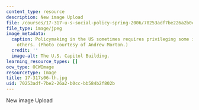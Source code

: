 ```yaml
---
content_type: resource
description: New image Upload
file: /courses/17-317-u-s-social-policy-spring-2006/70253adf7be226a2b0ccbb584b2f802b_17-317s06-th.jpg
file_type: image/jpeg
image_metadata:
  caption: Policymaking in the US sometimes requires privileging some interests over
    others. (Photo courtesy of Andrew Morton.)
  credit: ''
  image-alt: The U.S. Capitol Building.
learning_resource_types: []
ocw_type: OCWImage
resourcetype: Image
title: 17-317s06-th.jpg
uid: 70253adf-7be2-26a2-b0cc-bb584b2f802b
---
```

New image Upload

